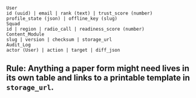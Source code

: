 ```
User
id (uuid) | email | rank (text) | trust_score (number)
profile_state (json) | offline_key (slug)
Squad
id | region | radio_call | readiness_score (number)
Content_Module
slug | version | checksum | storage_url
Audit_Log
actor (User) | action | target | diff_json
```  
**Rule:** Anything a paper form might need lives in its own table and links to a printable template in `storage_url`.  
---